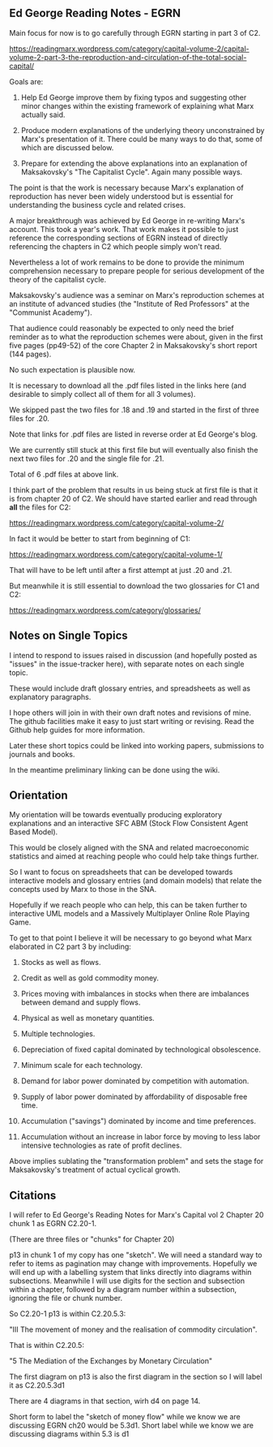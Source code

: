 ## Ed George Reading Notes - EGRN


Main focus for now is to go carefully through EGRN starting in part 3 of C2.

https://readingmarx.wordpress.com/category/capital-volume-2/capital-volume-2-part-3-the-reproduction-and-circulation-of-the-total-social-capital/

Goals are:

1. Help Ed George improve them by fixing typos and suggesting other minor changes within the existing framework of explaining what Marx actually said.

2. Produce modern explanations of the underlying theory unconstrained by Marx's presentation of it. There could be many ways to do that, some of which are discussed below.

3. Prepare for extending the above explanations into an explanation of Maksakovsky's "The Capitalist Cycle". Again many possible ways.

The point is that the work is necessary because Marx's explanation of reproduction has never been widely understood but is essential for understanding the business cycle and related crises.

A major breakthrough was achieved by Ed George in re-writing Marx's account. This took a year's work. 
That work makes it possible to just reference the corresponding sections of EGRN instead of directly referencing the chapters in C2 which people simply won't read.

Nevertheless a lot of work remains to be done to provide the minimum comprehension necessary to prepare people for serious development of the theory of the capitalist cycle.

Maksakovsky's audience was a seminar on Marx's reproduction schemes at an institute of advanced studies (the "Institute of Red Professors" at the "Communist Academy").

That audience could reasonably be expected to only need the brief reminder as to what the reproduction schemes were about, 
given in the first five pages (pp49-52) of the core Chapter 2 in Maksakovsky's short report (144 pages).

No such expectation is plausible now.

It is necessary to download all the .pdf files listed in the links here (and desirable to simply collect all of them for all 3 volumes).

We skipped past the two files for .18 and .19 and started in the first of three files for .20.

Note that links for .pdf files are listed in reverse order at Ed George's blog.

We are currently still stuck at this first file but will eventually also finish the next two files for .20 and the single file for .21.

Total of 6 .pdf files at above link.

I think part of the problem that results in us being stuck at first file is that it is from chapter 20 of C2. 
We should have started earlier and read through **all** the files for C2:

https://readingmarx.wordpress.com/category/capital-volume-2/

In fact it would be better to start from beginning of C1:

https://readingmarx.wordpress.com/category/capital-volume-1/

That will have to be left until after a first attempt at just .20 and .21.

But meanwhile it is still essential to download the two glossaries for C1 and C2:

https://readingmarx.wordpress.com/category/glossaries/

## Notes on Single Topics

I intend to respond to issues raised in discussion (and hopefully posted as "issues" in the issue-tracker here), with separate notes on each single topic.

These would include draft glossary entries, and spreadsheets as well as explanatory paragraphs.

I hope others will join in with their own draft notes and revisions of mine. The github facilities make it easy to just start writing or revising.
Read the Github help guides for more information.

Later these short topics could be linked into working papers, submissions to journals and books.

In the meantime preliminary linking can be done using the wiki.

## Orientation

My orientation will be towards eventually producing exploratory explanations and an interactive SFC ABM (Stock Flow Consistent Agent Based Model).

This would be closely aligned with the SNA and related macroeconomic statistics and aimed at reaching people who could help take things further.

So I want to focus on spreadsheets that can be developed towards interactive models and glossary entries (and domain models)
that relate the concepts used by Marx to those in the SNA.

Hopefully if we reach people who can help, this can be taken further to interactive UML models and a Massively Multiplayer Online Role Playing Game.

To get to that point I believe it will be necessary to go beyond what Marx elaborated in C2 part 3 by including:

1. Stocks as well as flows.

2. Credit as well as gold commodity money.

3. Prices moving with imbalances in stocks when there are imbalances between demand and supply flows.

4. Physical as well as monetary quantities.

5. Multiple technologies.

6. Depreciation of fixed capital dominated by technological obsolescence.

7. Minimum scale for each technology.

8. Demand for labor power dominated by competition with automation.

9. Supply of labor power dominated by affordability of disposable free time.

10. Accumulation ("savings") dominated by income and time preferences.

11. Accumulation without an increase in labor force by moving to less labor intensive technologies as rate of profit declines.

Above implies sublating the "transformation problem" and sets the stage for Maksakovsky's treatment of actual cyclical growth.

## Citations

I will refer to Ed George's Reading Notes for Marx's Capital vol 2 Chapter
20 chunk 1 as EGRN C2.20-1.

(There are three files or "chunks" for Chapter 20)

p13 in chunk 1 of my copy has one "sketch". We will need a standard way to
refer to items as pagination may change with improvements. Hopefully we
will end up with a labelling system that links directly into diagrams
within subsections. Meanwhile I will use digits for the section and
subsection within a chapter, followed by a diagram number within a
subsection, ignoring the file or chunk number.

So C2.20-1 p13 is within C2.20.5.3:

"III The movement of money and the
realisation of commodity circulation".

That is within C2.20.5:

"5 The Mediation of the Exchanges by Monetary Circulation"

The first diagram on  p13 is also the first diagram in the section so I will label it as C2.20.5.3d1

There are 4 diagrams in that section, wirh d4 on page 14.

Short form to label the "sketch of money flow" while we know we are
discussing EGRN ch20 would be 5.3d1. Short label while we know we are
discussing diagrams within 5.3 is d1





